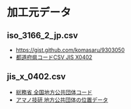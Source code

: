 # 加工元データ
## iso_3166_2_jp.csv
* https://gist.github.com/komasaru/9303050
* [都道府県コードCSV JIS X0402](https://qiita.com/otagaisama-1/items/53f94f687e4d8fc9a5b1)

## jis_x_0402.csv
* [総務省 全国地方公共団体コード](https://www.soumu.go.jp/denshijiti/code.html)
* [アマノ技研 地方公共団体の位置データ](https://amano-tec.com/data/localgovernments.html)


